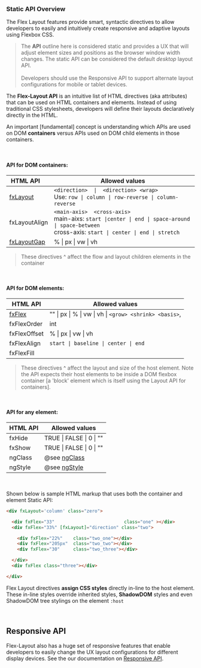 ### Static API Overview

The Flex Layout features provide smart, syntactic directives to allow developers to easily and intuitively create responsive and adaptive layouts using Flexbox CSS. 

> The **API** outline here is considered static and provides a UX that will adjust element sizes and positions as the browser window width changes. The static API can be considered the default *desktop* layout API. <br/> <br/> Developers should use the Responsive API to support alternate layout configurations for mobile or tablet devices.

The **Flex-Layout API** is an intuitive list of HTML directives (aka attributes) that can be used on HTML containers and elements. Instead of using traditional CSS stylesheets, developers will define their layouts declaratively directly in the HTML.

An important [fundamental] concept is understanding which APIs are used on DOM **containers** versus APIs used on DOM child elements in those containers.  

<br/>

#### API for DOM containers:  

| HTML API &nbsp;&nbsp;&nbsp;    | Allowed values                                                          |
|--------------------|-------------------------------------------------------------------------|
|  [fxLayout](https://github.com/angular/flex-layout/wiki/fxLayout-API)          | `<direction>  \|  <direction> <wrap>` <br/> Use: `row \| column \| row-reverse \| column-reverse`                           |                  
|  fxLayoutAlign  | `<main-axis>  <cross-axis>` <br/> main-aixs: `start \|center \| end \| space-around \| space-between` <br/> cross-axis: `start \| center \| end \| stretch`                  |  fxLayoutWrap    | `"" \| wrap \| none \| nowrap \| reverse`                                   |                   
|  [fxLayoutGap](https://github.com/angular/flex-layout/wiki/fxLayoutGap-API)     | % \|  px \|  vw \|  vh                                                           |     

> These directives ^ affect the flow and layout children elements in the container

<br/>

#### API for DOM elements:   

| HTML API    | Allowed values                                                                 |
|--------------------|-------------------------------------------------------------------------|
|  [fxFlex](https://github.com/angular/flex-layout/wiki/fxFlex-API)           | ""  \| px  \|  % \|  vw \|  vh \|  `<grow> <shrink> <basis>`,                         |              
|  fxFlexOrder     | int                                                                     |                       
|  fxFlexOffset    | % \|  px \|  vw \|  vh                                                           |     
|  fxFlexAlign      | `start \| baseline \| center \| end`                                             |                   
|  fxFlexFill       |                                                                         |

> These directives ^ affect the layout and size of the host element. Note the API expects their host elements to be inside a DOM flexbox container [a 'block' element which is itself using the Layout API for containers].

<br/>

#### API for any element: 

| HTML API    | Allowed values                                                                 |
|--------------------|-------------------------------------------------------------------------|
|  fxHide           | TRUE \|  FALSE \|  0 \|  ""                                                      |     
|  fxShow           | TRUE \|  FALSE \|  0 \|  ""                                                      |     
|  ngClass          | @see [ngClass](https://angular.io/docs/ts/latest/api/common/index/NgClass-directive.html)                                                      |     
|  ngStyle          | @see [ngStyle](https://angular.io/docs/ts/latest/api/common/index/NgStyle-directive.html)                                                      |      


<br/>

Shown below is sample HTML markup that uses both the container and element Static API:


```html
<div fxLayout='column' class="zero">

  <div fxFlex="33"                          class="one" ></div>
  <div fxFlex="33%" [fxLayout]="direction" class="two">

    <div fxFlex="22%"    class="two_one"></div>
    <div fxFlex="205px"  class="two_two"></div>
    <div fxFlex="30"     class="two_three"></div>

  </div>
  <div fxFlex class="three"></div>

</div>
```

Flex Layout directives **assign CSS styles** directly in-line to the host element. These in-line styles override inherited styles, **ShadowDOM** styles and even ShadowDOM tree stylings on the element  `:host`

<br/>

## Responsive API

Flex-Layout also has a huge set of responsive features that enable developers to easily change the UX layout configurations for different display devices. See the our documentation on [Responsive API](https://github.com/angular/flex-layout/wiki/Responsive-API).
